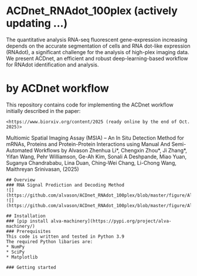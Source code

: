 # ACDnet_RNAdot_100plex (actively updating ...) 
The quantitative analysis RNA-seq fluorescent gene-expression increasing depends on the accurate segmentation of cells and RNA dot-like expression (RNAdot), a significant challenge for the analysis of high-plex imaging data. We present ACDnet, an efficient and robust deep-learning-based workflow for RNAdot identification and analysis.

#  by ACDnet workflow
This repository contains code for implementing the ACDnet workflow initially described in the paper: 


```
<https://www.biorxiv.org/content/2025 (ready online by the end of Oct. 2025)>
```
Multiomic Spatial Imaging Assay (MSIA) – An In Situ Detection Method for mRNAs, Proteins and Protein-Protein Interactions using Manual And Semi-Automated Workflows 
by Alvason Zhenhua Li*, Chengxin Zhou*, Ji Zhang*, Yifan Wang, Pehr Williamson, Ge-Ah Kim,
Sonali A Deshpande, Miao Yuan, Suganya Chandrababu, Lina Duan, Ching-Wei Chang, Li-Chong
Wang, Maithreyan Srinivasan, (2025)
```
## Overview
### RNA Signal Prediction and Decoding Method
![](https://github.com/alvason/ACDnet_RNAdot_100plex/blob/master/figure/AlvaHmm_demo_edge_detection_selected_seeding_selected_seed_window0.jpg)
![](https://github.com/alvason/ACDnet_RNAdot_100plex/blob/master/figure/AlvaHmm_demo_edge_detection_selected_seeding_connected_way_window3.png)

## Installation
### [pip install alva-machinery](https://pypi.org/project/alva-machinery/)
### Prerequisites
This code is written and tested in Python 3.9
The required Python libaries are:
* NumPy
* SciPy
* Matplotlib 

### Getting started
